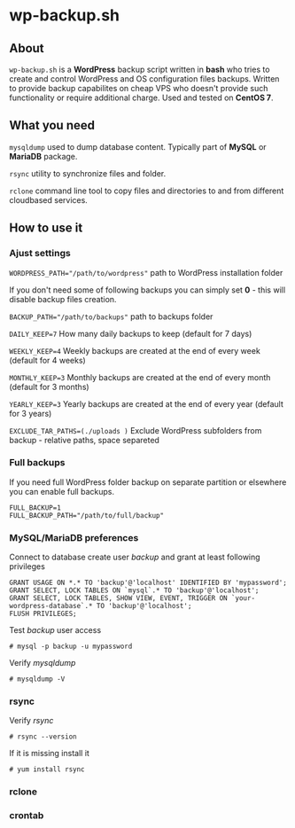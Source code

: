 # wp-backup.sh

## About
```wp-backup.sh``` is a **WordPress** backup script written in **bash** who tries to create and control WordPress and OS configuration files backups. Written to provide backup capabilites on cheap VPS who doesn't provide such functionality or require additional charge. Used and tested on **CentOS 7**.

## What you need
```mysqldump``` used to dump database content. Typically part of **MySQL** or **MariaDB** package.

```rsync``` utility to synchronize files and folder.

```rclone``` command line tool to copy files and directories to and from different cloudbased services.

## How to use it

### Ajust settings
```WORDPRESS_PATH="/path/to/wordpress"``` path to WordPress installation folder

If you don't need some of following backups you can simply set **0** - this will disable backup files creation.

```BACKUP_PATH="/path/to/backups"``` path to backups folder

```DAILY_KEEP=7``` How many daily backups to keep (default for 7 days)

```WEEKLY_KEEP=4``` Weekly backups are created at the end of every week (default for 4 weeks)

```MONTHLY_KEEP=3``` Monthly backups are created at the end of every month (default for 3 months)

```YEARLY_KEEP=3``` Yearly backups are created at the end of every year (default for 3 years)

```EXCLUDE_TAR_PATHS=(./uploads )``` Exclude WordPress subfolders from backup - relative paths, space separeted

### Full backups
If you need full WordPress folder backup on separate partition or elsewhere you can enable full backups.
```
FULL_BACKUP=1
FULL_BACKUP_PATH="/path/to/full/backup"
```

### MySQL/MariaDB preferences
Connect to database create user *backup* and grant at least following privileges
```
GRANT USAGE ON *.* TO 'backup'@'localhost' IDENTIFIED BY 'mypassword';
GRANT SELECT, LOCK TABLES ON `mysql`.* TO 'backup'@'localhost';
GRANT SELECT, LOCK TABLES, SHOW VIEW, EVENT, TRIGGER ON `your-wordpress-database`.* TO 'backup'@'localhost';
FLUSH PRIVILEGES;
```
Test *backup* user access

```# mysql -p backup -u mypassword```

Verify *mysqldump*

```# mysqldump -V```

### rsync
Verify *rsync*

```# rsync --version ```

If it is missing install it

```# yum install rsync```

### rclone


### crontab
